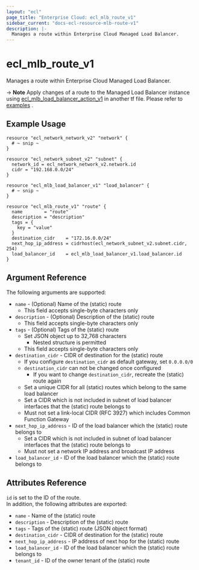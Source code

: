 ```yaml
---
layout: "ecl"
page_title: "Enterprise Cloud: ecl_mlb_route_v1"
sidebar_current: "docs-ecl-resource-mlb-route-v1"
description: |-
  Manages a route within Enterprise Cloud Managed Load Balancer.
---
```


# ecl\_mlb\_route\_v1

Manages a route within Enterprise Cloud Managed Load Balancer.

-> **Note** Apply changes of a route to the Managed Load Balancer instance using [ecl_mlb_load_balancer_action_v1](./ecl_mlb_load_balancer_action_v1) in another tf file. Please refer to [examples](https://github.com/nttcom/terraform-provider-ecl/tree/master/examples/managed-load-balancer) .

## Example Usage

```hcl
resource "ecl_network_network_v2" "network" {
  # ~ snip ~
}

resource "ecl_network_subnet_v2" "subnet" {
  network_id = ecl_network_network_v2.network.id
  cidr = "192.168.0.0/24"
}

resource "ecl_mlb_load_balancer_v1" "load_balancer" {
  # ~ snip ~
}

resource "ecl_mlb_route_v1" "route" {
  name        = "route"
  description = "description"
  tags = {
    key = "value"
  }
  destination_cidr    = "172.16.0.0/24"
  next_hop_ip_address = cidrhost(ecl_network_subnet_v2.subnet.cidr, 254)
  load_balancer_id    = ecl_mlb_load_balancer_v1.load_balancer.id
}
```

## Argument Reference

The following arguments are supported:

* `name` - (Optional) Name of the (static) route
    * This field accepts single-byte characters only
* `description` - (Optional) Description of the (static) route
    * This field accepts single-byte characters only
* `tags` - (Optional) Tags of the (static) route
    * Set JSON object up to 32,768 characters
        * Nested structure is permitted
    * This field accepts single-byte characters only
* `destination_cidr` - CIDR of destination for the (static) route
    * If you configure `destination_cidr` as default gateway, set `0.0.0.0/0`
    * `destination_cidr` can not be changed once configured
        * If you want to change `destination_cidr`, recreate the (static) route again
    * Set a unique CIDR for all (static) routes which belong to the same load balancer
    * Set a CIDR which is not included in subnet of load balancer interfaces that the (static) route belongs to
    * Must not set a link-local CIDR (RFC 3927) which includes Common Function Gateway
* `next_hop_ip_address` - ID of the load balancer which the (static) route belongs to
    * Set a CIDR which is not included in subnet of load balancer interfaces that the (static) route belongs to
    * Must not set a network IP address and broadcast IP address
* `load_balancer_id` - ID of the load balancer which the (static) route belongs to

## Attributes Reference

`id` is set to the ID of the route.<br>
In addition, the following attributes are exported:

* `name` - Name of the (static) route
* `description` - Description of the (static) route
* `tags` - Tags of the (static) route (JSON object format)
* `destination_cidr` - CIDR of destination for the (static) route
* `next_hop_ip_address` - IP address of next hop for the (static) route
* `load_balancer_id` - ID of the load balancer which the (static) route belongs to
* `tenant_id` - ID of the owner tenant of the (static) route
